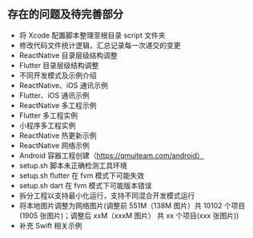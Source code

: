 ## 存在的问题及待完善部分

* 将 Xcode 配置脚本整理至根目录 script 文件夹
* 修改代码文件统计逻辑，汇总记录每一次递交的变更
* ReactNative 目录层级结构调整
* Flutter 目录层级结构调整
* 不同开发模式及示例介绍
* ReactNative、iOS 通讯示例
* Flutter、iOS 通讯示例
* ReactNative 多工程示例
* Flutter 多工程实例
* 小程序多工程实例
* ReactNative 热更新示例
* ReactNative 网络示例
* Android 容器工程创建（https://qmuiteam.com/android）
* setup.sh 脚本未正确检测工具环境
* setup.sh flutter 在 fvm 模式下可能失效
* setup.sh dart 在 fvm 模式下可能版本错误
* 拆分工程以支持最小化运行，支持不同混合开发模式运行
* 将本地图片调整为网络图片(调整前 551M（138M 图片）共 10102 个项目(1905 张图片)；调整后 xxM（xxxM 图片） 共 xx 个项目(xxx 张图片))
* 补充 Swift 相关示例
